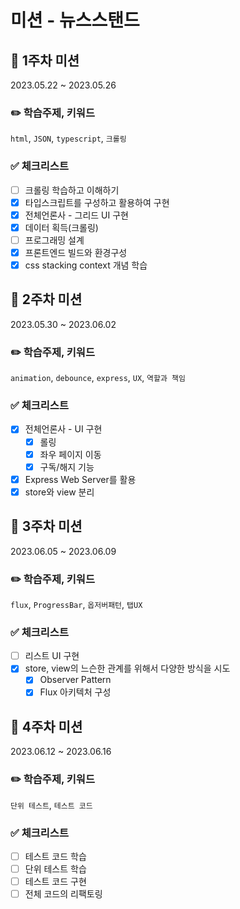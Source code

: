 # 미션 - 뉴스스탠드

## 🎯 1주차 미션

2023.05.22 ~ 2023.05.26

### ✏️ 학습주제, 키워드

`html`, `JSON`, `typescript`, `크롤링`

### ✅ 체크리스트

- [ ] 크롤링 학습하고 이해하기
- [x] 타입스크립트를 구성하고 활용하여 구현
- [x] 전체언론사 - 그리드 UI 구현
- [x] 데이터 획득(크롤링)
- [ ] 프로그래밍 설계
- [x] 프론트엔드 빌드와 환경구성
- [x] css stacking context 개념 학습

## 🎯 2주차 미션

2023.05.30 ~ 2023.06.02

### ✏️ 학습주제, 키워드

`animation`, `debounce`, `express`, `UX`, `역할과 책임`

### ✅ 체크리스트

- [x] 전체언론사 - UI 구현
  - [x] 롤링
  - [x] 좌우 페이지 이동
  - [x] 구독/해지 기능
- [x] Express Web Server를 활용
- [x] store와 view 분리

## 🎯 3주차 미션

2023.06.05 ~ 2023.06.09

### ✏️ 학습주제, 키워드

`flux`, `ProgressBar`, `옵저버패턴`, `탭UX`

### ✅ 체크리스트

- [ ] 리스트 UI 구현
- [x] store, view의 느슨한 관계를 위해서 다양한 방식을 시도
  - [x] Observer Pattern
  - [x] Flux 아키텍처 구성

## 🎯 4주차 미션

2023.06.12 ~ 2023.06.16

### ✏️ 학습주제, 키워드

`단위 테스트`, `테스트 코드`

### ✅ 체크리스트

- [ ] 테스트 코드 학습
- [ ] 단위 테스트 학습
- [ ] 테스트 코드 구현
- [ ] 전체 코드의 리팩토링
